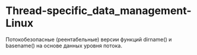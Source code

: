 # Thread-specific_data_management-Linux
Потокобезопасные (реентабельные) версии функций dirname() и basename() на основе данных уровня потока.
